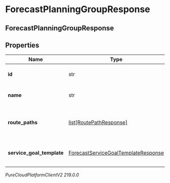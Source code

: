 # ForecastPlanningGroupResponse

## ForecastPlanningGroupResponse

## Properties

|Name | Type | Description | Notes|
|------------ | ------------- | ------------- | -------------|
| **id** | str | The ID of the planning group | [optional] |
| **name** | str | The name of the planning group | [optional] |
| **route_paths** | [list[RoutePathResponse]](RoutePathResponse) | Route path configuration for this planning group | [optional] |
| **service_goal_template** | [ForecastServiceGoalTemplateResponse](ForecastServiceGoalTemplateResponse) | Service goals for this planning group | [optional] |



_PureCloudPlatformClientV2 219.0.0_
